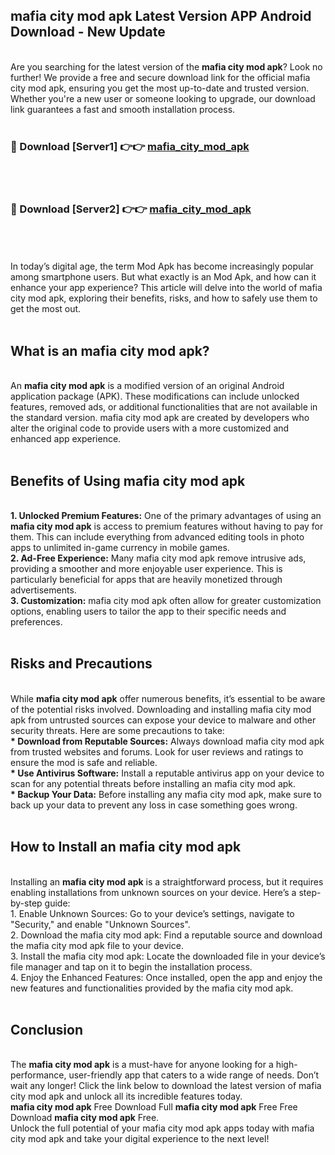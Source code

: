 ## mafia city mod apk Latest Version APP Android Download - New Update
<br>
Are you searching for the latest version of the <strong>mafia city mod apk</strong>? Look no further! We provide a free and secure download link for the official mafia city mod apk, ensuring you get the most up-to-date and trusted version. Whether you're a new user or someone looking to upgrade, our download link guarantees a fast and smooth installation process.
<br>
<br>
<h3>🔴 Download [Server1] 👉👉 <a href="https://modyolo.store/mafia+city+mod+apk">mafia_city_mod_apk</a></h3><br>
<br>
<h3>🔴 Download [Server2] 👉👉 <a href="https://modyolo.store/mafia+city+mod+apk">mafia_city_mod_apk</a></h3><br>
<br>
<br>
In today’s digital age, the term Mod Apk has become increasingly popular among smartphone users. But what exactly is an Mod Apk, and how can it enhance your app experience? This article will delve into the world of mafia city mod apk, exploring their benefits, risks, and how to safely use them to get the most out.
<br>
<br>
<h2>What is an mafia city mod apk?</h2>
<br>
An <strong>mafia city mod apk</strong> is a modified version of an original Android application package (APK). These modifications can include unlocked features, removed ads, or additional functionalities that are not available in the standard version. mafia city mod apk are created by developers who alter the original code to provide users with a more customized and enhanced app experience.
<br>
<br>
<h2>Benefits of Using mafia city mod apk</h2>
<br>
<strong> 1. Unlocked Premium Features:</strong> One of the primary advantages of using an <strong>mafia city mod apk</strong> is access to premium features without having to pay for them. This can include everything from advanced editing tools in photo apps to unlimited in-game currency in mobile games.
<br>
<strong> 2. Ad-Free Experience:</strong> Many mafia city mod apk remove intrusive ads, providing a smoother and more enjoyable user experience. This is particularly beneficial for apps that are heavily monetized through advertisements.
<br>
<strong> 3. Customization:</strong> mafia city mod apk often allow for greater customization options, enabling users to tailor the app to their specific needs and preferences.
<br>
<br>
<h2>Risks and Precautions</h2>
<br>
While <strong>mafia city mod apk</strong> offer numerous benefits, it’s essential to be aware of the potential risks involved. Downloading and installing mafia city mod apk from untrusted sources can expose your device to malware and other security threats. Here are some precautions to take:
<br>
<strong> * Download from Reputable Sources:</strong> Always download mafia city mod apk from trusted websites and forums. Look for user reviews and ratings to ensure the mod is safe and reliable.
<br>
<strong> * Use Antivirus Software:</strong> Install a reputable antivirus app on your device to scan for any potential threats before installing an mafia city mod apk.
<br>
<strong> * Backup Your Data:</strong> Before installing any mafia city mod apk, make sure to back up your data to prevent any loss in case something goes wrong.
<br>
<br>
<h2>How to Install an mafia city mod apk</h2>
<br>
Installing an <strong>mafia city mod apk</strong> is a straightforward process, but it requires enabling installations from unknown sources on your device. Here’s a step-by-step guide:
<br>
 1. Enable Unknown Sources: Go to your device’s settings, navigate to "Security," and enable "Unknown Sources".
<br>
 2. Download the mafia city mod apk: Find a reputable source and download the mafia city mod apk file to your device.
<br>
 3. Install the mafia city mod apk: Locate the downloaded file in your device’s file manager and tap on it to begin the installation process.
<br>
 4. Enjoy the Enhanced Features: Once installed, open the app and enjoy the new features and functionalities provided by the mafia city mod apk.
<br>
<br>
<h2><strong>Conclusion</strong></h2>
<br>
The <strong>mafia city mod apk</strong> is a must-have for anyone looking for a high-performance, user-friendly app that caters to a wide range of needs. Don’t wait any longer! Click the link below to download the latest version of mafia city mod apk and unlock all its incredible features today.
<br>
<strong>mafia city mod apk</strong> Free Download Full <strong>mafia city mod apk</strong> Free Free Download <strong>mafia city mod apk</strong> Free.
<br>
Unlock the full potential of your mafia city mod apk apps today with mafia city mod apk and take your digital experience to the next level!